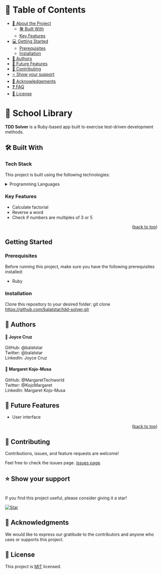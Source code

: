 

# 📗 Table of Contents

- [📖 About the Project](#about-project)
  - [🛠 Built With](#built-with)
  - [Key Features](#key-features)
- [💻 Getting Started](#getting-started)
  - [Prerequisites](#prerequisites)
  - [Installation](#installation)
- [👥 Authors](#authors)
- [🔭 Future Features](#future-features)
- [🤝 Contributing](#contributing)
- [⭐️ Show your support](#support)
- [🙏 Acknowledgements](#acknowledgements)
- [❓ FAQ](#faq)
- [📝 License](#license)

<!-- PROJECT DESCRIPTION -->

# 📖 School Library <a name="about-project"></a>

**TDD Solver** is a Ruby-based app built to exercise test-driven development methods. 

## 🛠 Built With <a name="built-with"></a>

### Tech Stack

This project is built using the following technologies:

<details>
<summary>Programming Languages</summary>
  <ul>
    <li>Ruby</li>
  </ul>
</details>

### Key Features <a name="key-features"></a>

- Calculate factorial
- Reverse a word
- Check if numbers are multiples of 3 or 5

<p align="right">(<a href="#readme-top">back to top</a>)</p>

<!-- GETTING STARTED -->

## Getting Started <a name="getting-started"></a>

### Prerequisites

Before running this project, make sure you have the following prerequisites installed:

- Ruby

### Installation <a name="installation"></a>

Clone this repository to your desired folder:
   git clone https://github.com/balatstar/tdd-solver.git

<!-- AUTHORS -->

## 👥 Authors <a name="authors"></a>

#### 👤 Joyce Cruz
GitHub: @balatstar<br>
Twitter: @balatstar<br>
LinkedIn: Joyce Cruz<br>

#### 👤 Margaret Kojo-Musa
GitHub: @MargaretTechworld<br>
Twitter: @KojoMargaret<br>
LinkedIn: Margaret Kojo-Musa<br>

## 🔭 Future Features <a name="future-features"></a>

- User interface

<p align="right">(<a href="#readme-top">back to top</a>)</p>

<!-- CONTRIBUTING -->
## 🤝 Contributing <a name="contributing"></a>

Contributions, issues, and feature requests are welcome!

Feel free to check the issues page.
[issues page](https://github.com/balatstar/tdd-solver/issues).

## ⭐️ Show your support <a name="support"></a>
<br>
If you find this project useful, please consider giving it a star!

[![Star](https://github.com/balatstar/tdd-solver?style=social)](https://github.com/balatstar/tdd-solver)


<!-- ACKNOWLEDGEMENTS -->
## 🙏 Acknowledgments <a name="acknowledgements"></a>
We would like to express our gratitude to the contributors and anyone who uses or supports this project.

<!-- LICENSE -->
## 📝 License <a name="license"></a>
This project is [MIT](./LICENSE) licensed.
